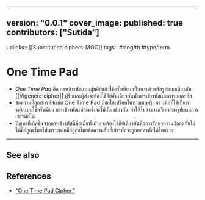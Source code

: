 
---
version: "0.0.1"
cover_image:
published: true
contributors: ["Sutida"]
---
uplinks:: [[Substitution ciphers-MOC]]
tags:: #lang/th #type/term 

# One Time Pad
- *One Time Pad* คือ การเข้ารหัสเเบบสุ่มคีย์แล้วใช้ครั้งเดียว เป็นการเข้ารหัสรูปแบบเดียวกับ [[Vigenère cipher]] ผู้รับเเละผู้ส่งจะต้องใช้คีย์อันเดียวกันทั้งการเข้ารหัสเเละการถอดรหัส
- ข้อความที่ถูกเข้ารหัสเเบบ One Time Pad  มีข้อได้เปรียบในทางทฤษฎี เพราะคีย์ที่ใช้เป็นการสุ่มเเบบใช้ครั้งเดียว การเข้ารหัสเเต่ละครั้งจะไม่เกี่ยวข้องกัน ทำให้ไม่สามารถวิเคราะห์รูปแบบการเข้ารหัสได้
- ปัญหาที่เกิดขึ้นจากการเข้ารหัสนี้คือเมื่อทั้งฝ่ายจะต้องใช้คีย์เดียวกันคือการรักษาความปลอดภัยไม่ให้คีย์ถูกขโมยไปเพราะหากคีย์ถูกขโมยข้อความลับที่เข้ารหัสจะถูกถอดรหัสได้โดยง่าย

---
## See also
## References
- ["One Time Pad Cipher,"](https://www.tutorialspoint.com/cryptography_with_python/cryptography_with_python_one_time_pad_cipher.htm)
